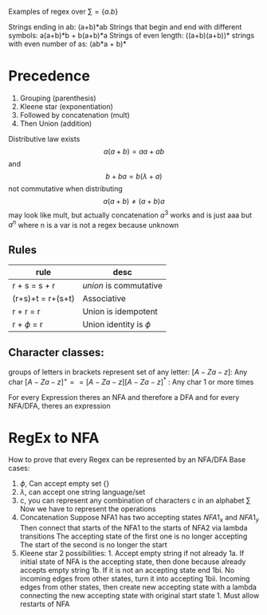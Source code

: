 Examples of regex over $\sum\limits = \{a.b\}$ 

Strings ending in ab: (a+b)\*ab
Strings that begin and end with different symbols: a(a+b)\*b + b(a+b)\*a
Strings of even length: ((a+b)(a+b))\*
strings with even number of as: (ab\*a + b)*

# Precedence 
1. Grouping (parenthesis)
2. Kleene star (exponentiation)
3. Followed by concatenation (mult)
4. Then Union (addition)

Distributive law exists 
$$a(a+b) = aa +ab$$
and 
$$ b + ba = b(\lambda + a)$$
not commutative when distributing $$a(a+b) \neq (a+b)a$$
may look like mult, but actually concatenation
$a^{3}$ works and is just aaa but $a^{n}$ where n is a var is not a regex because unknown

## Rules
| rule              | desc                      |
| ----------------- | ------------------------ |
| r + s = s + r     | *union* is commutative    |
| (r+s)+t = r+(s+t) | Associative               |
| r + r = r         | Union is idempotent       |
| r + $\phi$ = r    | Union identity is $\phi$  |

## Character classes:
groups of letters in brackets represent set of any letter:
$[A-Za-z]$: Any char
$[A-Za-z]^{+} == [A-Za-z][A-Za-z]^{*}$ : Any char 1 or more times


For every Expression theres an NFA and therefore a DFA
and for every NFA/DFA, theres an expression 

# RegEx to NFA
How to prove that every Regex can be represented by an NFA/DFA
Base cases:
1. $\phi$, Can accept empty set {}
2. $\lambda$, can accept one string language/set
3. c, you can represent any combination of characters c in an alphabet $\sum\limits$ 
Now we have to represent the operations
1. Concatenation 
	Suppose NFA1 has two accepting states $NFA1_{x}$ and $NFA1_{y}$ 
	Then connect that starts of the NFA1 to the starts of NFA2 via lambda transitions
	The accepting state of the first one is no longer accepting
	The start of the second is no longer the start
2. Kleene star
	2 possibilities:
		1. Accept empty string if not already
			1a. If initial state of NFA is the accepting state, then done because already accepts empty string
			1b. If it is not an accepting state end
				1bi. No incoming edges from other states, turn it into accepting
				1bii. Incoming edges from other states, then create new accepting state with a lambda connecting the new accepting state with original start state
		1. Must allow restarts of NFA